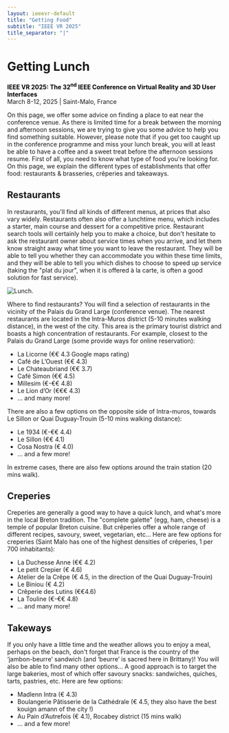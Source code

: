 ```yaml
---
layout: ieeevr-default
title: "Getting Food"
subtitle: "IEEE VR 2025"
title_separator: "|"
---
```

<script type="text/javascript">
    $(document).ready(function(){
		var email = ""; 
		var domain = "ieeevr.org"; 

		email = "deia2025"; 		
		$(".deia").html("<span class='text-nowrap'><a href=javascript:location='" + "mail" + "to:" + email + "@" + domain + "'><i class='fas fa-fw fa-envelope-square emailIcon' style=''></i><i class='emailText'>" + email + "@" + domain + "</a></i></span>");   
        
        $(".deiaSm").html("<span class='text-nowrap'><a href=javascript:location='" + "mail" + "to:" + email + "@" + domain + "'><i class='fas fa-fw fa-envelope-square emailIconSm' style=''></i><i class='emailTextSm'>" + email + "@" + domain + "</a></i></span>"); 
	});
</script>

<div>
    <h1>Getting Lunch<div class="floatRight"></div></h1> 
    <p>
        <strong style="color: black">IEEE VR 2025: The 32<sup>nd</sup> IEEE Conference on Virtual Reality and 3D User Interfaces </strong>
        <br>
        March 8-12, 2025 | Saint-Malo, France
        <br>
    </p>
    <p>
        On this page, we offer some advice on finding a place to eat near the conference venue. As there is limited time for a break between the morning and afternoon sessions, we are trying to give you some advice to help you find something suitable. However, please note that if you get too caught up in the conference programme and miss your lunch break, you will at least be able to have a coffee and a sweet treat before the afternoon sessions resume.
        First of all, you need to know what type of food you're looking for. On this page, we explain the different types of establishments that offer food: restaurants & brasseries, crêperies and takeaways.
    </p>    
    <h2>Restaurants</h2>
    <p>
        In restaurants, you'll find all kinds of different menus, at prices that also vary widely. Restaurants often also offer a lunchtime menu, which includes a starter, main course and dessert for a competitive price. Restaurant search tools will certainly help you to make a choice, but don't hesitate to ask the restaurant owner about service times when you arrive, and let them know straight away what time you want to leave the restaurant. They will be able to tell you whether they can accommodate you within these time limits, and they will be able to tell you which dishes to choose to speed up service (taking the "plat du jour", when it is offered à la carte, is often a good solution for fast service). 
    </p>    
    <img class="conf-icon"  src="/2025/assets/images/lunch.png" alt="Lunch.">
    <p>
    Where to find restaurants? You will find a selection of restaurants in the vicinity of the Palais du Grand Large (conference venue). The nearest restaurants are located in the Intra-Muros district (5-10 minutes walking distance), in the west of the city. This area is the primary tourist district and boasts a high concentration of restaurants. For example, closest to the Palais du Grand Large (some provide ways for online reservation): 
    <ul>
        <li>La Licorne (€€ 4.3 Google maps rating)</li>
        <li>Café de L’Ouest (€€ 4.3)</li>
        <li>Le Chateaubriand (€€ 3.7)</li>
        <li>Café Simon (€€ 4.5)</li>
        <li>Millesim (€-€€ 4.8)</li>
        <li>Le Lion d’Or (€€€ 4.3)</li>
        <li>… and many more!</li>
    </ul>
    There are also a few options on the opposite side of Intra-muros, towards Le Sillon or Quai Duguay-Trouin (5-10 mins walking distance):
    <ul>
        <li>Le 1934 (€-€€ 4.4)</li>
        <li>Le Sillon (€€ 4.1)</li>
        <li>Cosa Nostra (€ 4.0)</li>
        <li>… and a few more!</li>
    </ul>
    In extreme cases, there are also few options around the train station (20 mins walk).
    </p>
    <h2>Creperies</h2>
    <p>
    Creperies are generally a good way to have a quick lunch, and what's more in the local Breton tradition. The "complete galette" (egg, ham, cheese) is a temple of popular Breton cuisine. But crêperies offer a whole range of different recipes, savoury, sweet, vegetarian, etc… Here are few options for creperies (Saint Malo has one of the highest densities of crêperies, 1 per 700 inhabitants):
    <ul>
        <li>La Duchesse Anne (€€ 4.2) </li>
        <li>Le petit Crepier (€ 4.6)</li>
        <li>Atelier de la Crêpe (€ 4.5, in the direction of the Quai Duguay-Trouin)</li>
        <li>Le Biniou (€ 4.2)</li>
        <li>Crêperie des Lutins (€€4.6)</li>
        <li>La Touline (€-€€ 4.8)</li>
        <li>... and many more!</li>
    </ul>
    </p>
    <h2>Takeways</h2>
    <p>
    If you only have a little time and the weather allows you to enjoy a meal, perhaps on the beach, don't forget that France is the country of the ‘jambon-beurre’ sandwich (and ‘beurre’ is sacred here in Brittany)! You will also be able to find many other options... A good approach is to target the large bakeries, most of which offer savoury snacks: sandwiches, quiches, tarts, pastries, etc. Here are few options:
    <ul>
        <li>Madlenn Intra (€ 4.3)</li>
        <li>Boulangerie Pâtisserie de la Cathédrale (€ 4.5, they also have the best kouign amann of the city !)</li>
        <li>Au Pain d’Autrefois (€ 4.1), Rocabey district (15 mins walk)</li>
        <li>… and a few more!</li>
    </ul>
    </p>
</div>
